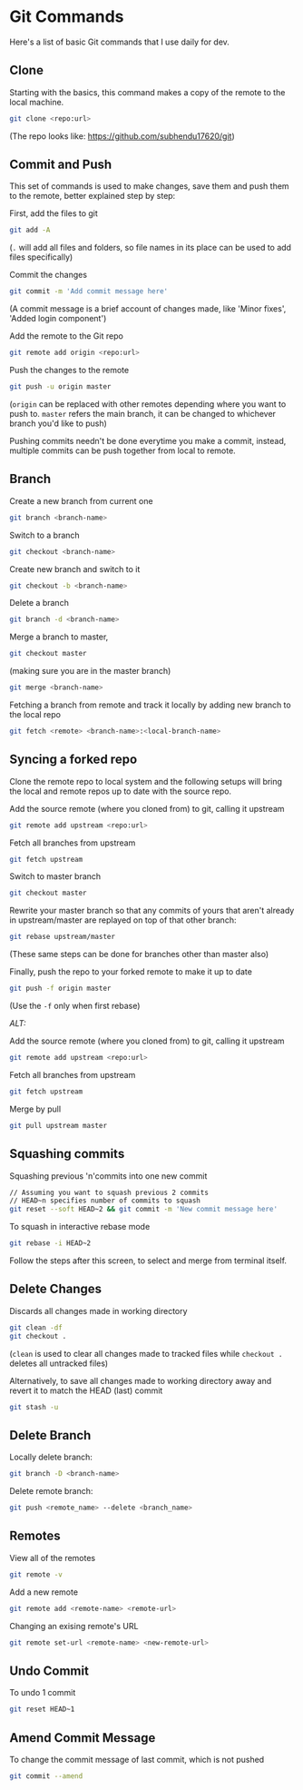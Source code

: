 
# Git Commands

Here's a list of basic Git commands that I use daily for dev. 

## Clone
Starting with the basics, this command makes a copy of the remote to the local machine.

```bash
git clone <repo:url>
```
(The repo looks like: https://github.com/subhendu17620/git)

## Commit and Push
This set of commands is used to make changes, save them and push them to the remote, better explained step by step:

First, add the files to git
```bash
git add -A
```
(`.` will add all files and folders, so file names in its place can be used to add files specifically)

Commit the changes
```bash
git commit -m 'Add commit message here'
```
(A commit message is a brief account of changes made, like 'Minor fixes', 'Added login component')

Add the remote to the Git repo
```bash
git remote add origin <repo:url>
```

Push the changes to the remote
```bash
git push -u origin master
```
(`origin` can be replaced with other remotes depending where you want to push to. `master` refers the main branch, it can be changed to whichever branch you'd like to push)

Pushing commits needn't be done everytime you make a commit, instead, multiple commits can be push together from local to remote.

## Branch

Create a new branch from current one
```bash
git branch <branch-name>
```

Switch to a branch
```bash
git checkout <branch-name>
```

Create new branch and switch to it
```bash
git checkout -b <branch-name>
```

Delete a branch
```bash
git branch -d <branch-name>
```

Merge a branch to master,
```bash
git checkout master
```
(making sure you are in the master branch)
```bash
git merge <branch-name>
```

Fetching a branch from remote and track it locally by adding new branch to the local repo
```bash
git fetch <remote> <branch-name>:<local-branch-name>
```
## Syncing a forked repo
Clone the remote repo to local system and the following setups will bring the local and remote repos up to date with the source repo.

Add the source remote (where you cloned from) to git, calling it upstream
```bash
git remote add upstream <repo:url>
```

Fetch all branches from upstream
```bash
git fetch upstream
```

Switch to master branch
```bash
git checkout master
```

Rewrite your master branch so that any commits of yours that aren't already in upstream/master are replayed on top of that other branch: 
```bash
git rebase upstream/master
```
(These same steps can be done for branches other than master also)

Finally, push the repo to your forked remote to make it up to date
```bash
git push -f origin master
```
(Use the `-f` only when first rebase)

*ALT:*

Add the source remote (where you cloned from) to git, calling it upstream
```bash
git remote add upstream <repo:url>
```
Fetch all branches from upstream
```bash
git fetch upstream
```
Merge by pull
```bash
git pull upstream master
```


## Squashing commits
Squashing previous 'n'commits into one new commit
```bash
// Assuming you want to squash previous 2 commits
// HEAD~n specifies number of commits to squash
git reset --soft HEAD~2 && git commit -m 'New commit message here'
```

To squash in interactive rebase mode
```bash
git rebase -i HEAD~2
```
Follow the steps after this screen, to select and merge from terminal itself.


## Delete Changes
Discards all changes made in working directory
```bash
git clean -df
git checkout .
```
(`clean` is used to clear all changes made to tracked files while `checkout .` deletes all untracked files)

Alternatively, to save all changes made to working directory away and revert it to match the HEAD (last) commit
```bash
git stash -u
```

## Delete Branch
Locally delete branch:
```bash
git branch -D <branch-name>
```

Delete remote branch:
```bash
git push <remote_name> --delete <branch_name>
```

## Remotes
View all of the remotes
```bash
git remote -v
```

Add a new remote
```bash
git remote add <remote-name> <remote-url>
```

Changing an exising remote's URL
```bash
git remote set-url <remote-name> <new-remote-url>
```

## Undo Commit
To undo 1 commit
```bash
git reset HEAD~1
```

## Amend Commit Message
To change the commit message of last commit, which is not pushed
```bash
git commit --amend
```
